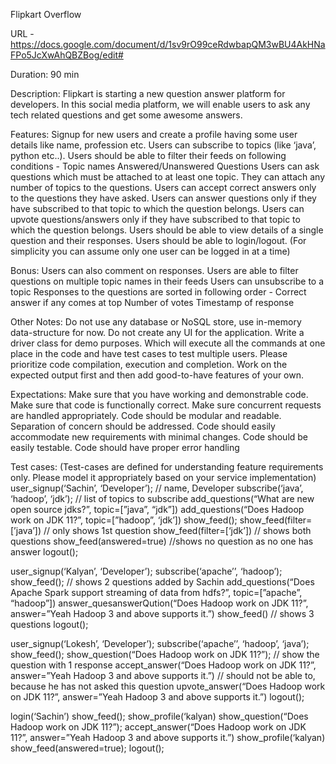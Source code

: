 Flipkart Overflow

URL - https://docs.google.com/document/d/1sv9rO99ceRdwbapQM3wBU4AkHNaFPo5JcXwAhQBZBog/edit#

Duration: 90 min

Description:
Flipkart is starting a new question answer platform for developers. In this social media platform, we will enable users to ask any tech related questions and get some awesome answers.

Features:
Signup for new users and create a profile having some user details like name, profession etc.
Users can subscribe to topics (like ‘java’, python etc..).
Users should be able to filter their feeds on following conditions - 
Topic names 
Answered/Unanswered Questions
Users can ask questions which must be attached to at least one topic. They can attach any number of topics to the questions.
Users can accept correct answers only to the questions they have asked.
Users can answer questions only if they have subscribed to that topic to which the question belongs.
Users can upvote questions/answers only if they have subscribed to that topic to which the question belongs.
Users should be able to view details of a single question and their responses.
Users should be able to login/logout. (For simplicity you can assume only one user can be logged in at a time)


Bonus:
Users can also comment on responses.
Users are able to filter questions on multiple topic names in their feeds
Users can unsubscribe to a topic
Responses to the questions are sorted in following order - 
Correct answer if any comes at top
Number of votes
Timestamp of response



Other Notes:
Do not use any database or NoSQL store, use in-memory data-structure for now. 
Do not create any UI for the application.
Write a driver class for demo purposes. Which will execute all the commands at one place in the code and have test cases to test multiple users.
Please prioritize code compilation, execution and completion. 
Work on the expected output first and then add good-to-have features of your own.

Expectations:
Make sure that you have working and demonstrable code.
Make sure that code is functionally correct.
Make sure concurrent requests are handled appropriately.
Code should be modular and readable.
Separation of concern should be addressed.
Code should easily accommodate new requirements with minimal changes.
Code should be easily testable.
Code should have proper error handling


Test cases: 
(Test-cases are defined for understanding feature requirements only. Please model it appropriately based on your service implementation)
user_signup(‘Sachin’, ‘Developer’);  // name, Developer
subscribe(‘java’, ‘hadoop’, ‘jdk’); // list of topics to subscribe
add_questions(“What are new open source jdks?”, topic=[”java”, “jdk”])
add_questions(“Does Hadoop work on JDK 11?”, topic=[”hadoop”, ‘jdk’])
show_feed();
show_feed(filter=[’java’]) // only shows 1st question
show_feed(filter=[‘jdk’]) // shows both questions
show_feed(answered=true) //shows no question as no one has answer
logout();

user_signup(‘Kalyan’, ‘Developer’); 
subscribe(‘apache’’, ‘hadoop’);
show_feed();  // shows 2 questions added by Sachin
add_questions(“Does Apache Spark support streaming of data from hdfs?”,  topic=[”apache”, “hadoop”])
answer_quesanswerQution(“Does Hadoop work on JDK 11?”, answer=”Yeah Hadoop 3 and above supports it.”)
show_feed() // shows 3 questions
logout();

user_signup(‘Lokesh’, ‘Developer’);
subscribe(‘apache’’, ‘hadoop’, ‘java’);
show_feed();
show_question(“Does Hadoop work on JDK 11?”); // show the question with 1 response
accept_answer(“Does Hadoop work on JDK 11?”, answer=”Yeah Hadoop 3 and above supports it.”)   // should not be able to, because he has not asked this question
upvote_answer(“Does Hadoop work on JDK 11?”, answer=”Yeah Hadoop 3 and above supports it.”)
logout();

login(‘Sachin’)
show_feed();
show_profile(‘kalyan) 
show_question(“Does Hadoop work on JDK 11?”);
accept_answer(“Does Hadoop work on JDK 11?”, answer=”Yeah Hadoop 3 and above supports it.”)
show_profile(‘kalyan)
show_feed(answered=true);
logout();
